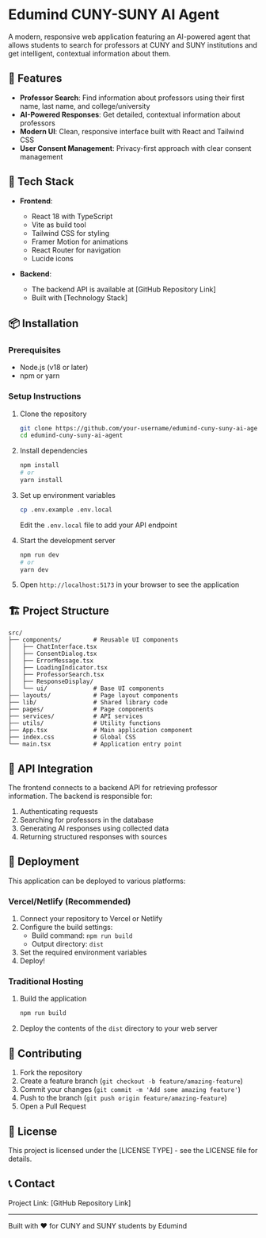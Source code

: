 # Edumind CUNY-SUNY AI Agent

A modern, responsive web application featuring an AI-powered agent that allows students to search for professors at CUNY and SUNY institutions and get intelligent, contextual information about them.

## 🚀 Features

- **Professor Search**: Find information about professors using their first name, last name, and college/university
- **AI-Powered Responses**: Get detailed, contextual information about professors
- **Modern UI**: Clean, responsive interface built with React and Tailwind CSS
- **User Consent Management**: Privacy-first approach with clear consent management

## 🔧 Tech Stack

- **Frontend**: 
  - React 18 with TypeScript
  - Vite as build tool
  - Tailwind CSS for styling
  - Framer Motion for animations
  - React Router for navigation
  - Lucide icons

- **Backend**: 
  - The backend API is available at [GitHub Repository Link] 
  - Built with [Technology Stack] 

## 📦 Installation

### Prerequisites

- Node.js (v18 or later)
- npm or yarn

### Setup Instructions

1. Clone the repository
   ```bash
   git clone https://github.com/your-username/edumind-cuny-suny-ai-agent.git
   cd edumind-cuny-suny-ai-agent
   ```

2. Install dependencies
   ```bash
   npm install
   # or
   yarn install
   ```

3. Set up environment variables
   ```bash
   cp .env.example .env.local
   ```
   Edit the `.env.local` file to add your API endpoint

4. Start the development server
   ```bash
   npm run dev
   # or
   yarn dev
   ```

5. Open `http://localhost:5173` in your browser to see the application

## 🏗️ Project Structure

```
src/
├── components/         # Reusable UI components
│   ├── ChatInterface.tsx
│   ├── ConsentDialog.tsx
│   ├── ErrorMessage.tsx
│   ├── LoadingIndicator.tsx
│   ├── ProfessorSearch.tsx
│   ├── ResponseDisplay/
│   └── ui/             # Base UI components
├── layouts/            # Page layout components
├── lib/                # Shared library code
├── pages/              # Page components
├── services/           # API services
├── utils/              # Utility functions
├── App.tsx             # Main application component
├── index.css           # Global CSS
└── main.tsx            # Application entry point
```

## 🔄 API Integration

The frontend connects to a backend API for retrieving professor information. The backend is responsible for:

1. Authenticating requests
2. Searching for professors in the database
3. Generating AI responses using collected data
4. Returning structured responses with sources

## 🚀 Deployment

This application can be deployed to various platforms:

### Vercel/Netlify (Recommended)

1. Connect your repository to Vercel or Netlify
2. Configure the build settings:
   - Build command: `npm run build`
   - Output directory: `dist`
3. Set the required environment variables
4. Deploy!

### Traditional Hosting

1. Build the application
   ```bash
   npm run build
   ```
2. Deploy the contents of the `dist` directory to your web server

## 🤝 Contributing

1. Fork the repository
2. Create a feature branch (`git checkout -b feature/amazing-feature`)
3. Commit your changes (`git commit -m 'Add some amazing feature'`)
4. Push to the branch (`git push origin feature/amazing-feature`)
5. Open a Pull Request

## 📄 License

This project is licensed under the [LICENSE TYPE] - see the LICENSE file for details.

## 📞 Contact

Project Link: [GitHub Repository Link]

---

Built with ❤️ for CUNY and SUNY students by Edumind 
